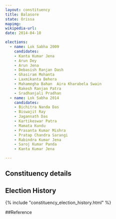 ```yaml
---
layout: constituency
title: Balasore
state: Orissa
mapimg: 
wikipedia-url: 
date: 2014-04-10

elections: 
  - name: Lok Sabha 2009
    candidates: 
    - Kanta Kumar Jena 
    - Arun Dey 
    - Arun Jena 
    - Debasish Ranjan Dash 
    - Ghasiram Mohanta 
    - Laxmikanta Behera 
    - Mahamegha Bahan  Aira Kharabela Swain 
    - Rakesh Ranjan Patra 
    - Sradhanjali Pradhan  
  - name: Lok Sabha 2014
    candidates: 
    - Bichitra Nanda Das 
    - Biswajit Ray 
    - Jagannath Das 
    - Kartikeswar Patra 
    - Mamata Kundu 
    - Prasanta Kumar Mishra 
    - Pratap Chandra Sarangi 
    - Rabindra Kumar Jena 
    - Saroj Kumar Panda 
    - Kanta Kumar Jena  

---
```


## Constituency details


## Election History
{% include "constituency_election_history.html" %}

##Reference
